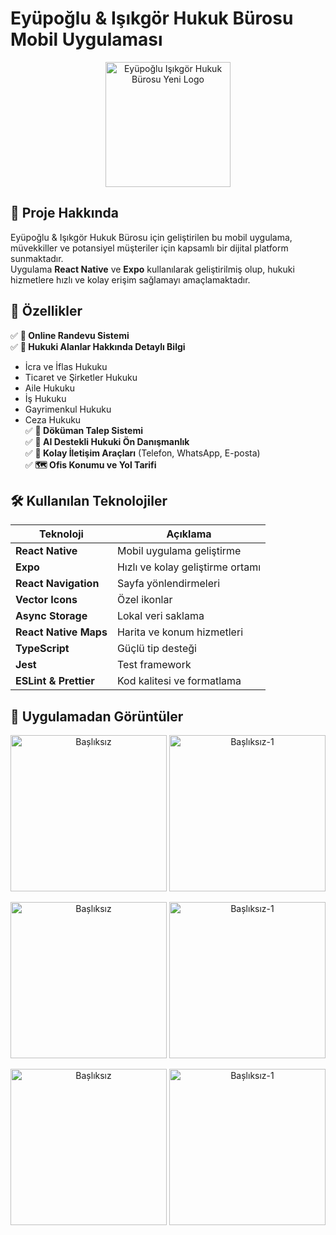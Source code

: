 # Eyüpoğlu & Işıkgör Hukuk Bürosu Mobil Uygulaması

<p align="center">
  <img src="https://github.com/user-attachments/assets/fe8bb5cc-37bb-4a79-817d-4c72280911d8" 
  alt="Eyüpoğlu Işıkgör Hukuk Bürosu Yeni Logo" width="200"/>
</p>


## 📱 Proje Hakkında

Eyüpoğlu & Işıkgör Hukuk Bürosu için geliştirilen bu mobil uygulama, müvekkiller ve potansiyel müşteriler için kapsamlı bir dijital platform sunmaktadır.  
Uygulama **React Native** ve **Expo** kullanılarak geliştirilmiş olup, hukuki hizmetlere hızlı ve kolay erişim sağlamayı amaçlamaktadır.

## 🚀 Özellikler

✅ **📅 Online Randevu Sistemi**  
✅ **💼 Hukuki Alanlar Hakkında Detaylı Bilgi**  
   - İcra ve İflas Hukuku  
   - Ticaret ve Şirketler Hukuku  
   - Aile Hukuku  
   - İş Hukuku  
   - Gayrimenkul Hukuku  
   - Ceza Hukuku  
✅ **📄 Döküman Talep Sistemi**  
✅ **💬 AI Destekli Hukuki Ön Danışmanlık**  
✅ **📱 Kolay İletişim Araçları** (Telefon, WhatsApp, E-posta)  
✅ **🗺️ Ofis Konumu ve Yol Tarifi**  

## 🛠️ Kullanılan Teknolojiler

| Teknoloji | Açıklama |
|-----------|----------|
| **React Native** | Mobil uygulama geliştirme |
| **Expo** | Hızlı ve kolay geliştirme ortamı |
| **React Navigation** | Sayfa yönlendirmeleri |
| **Vector Icons** | Özel ikonlar |
| **Async Storage** | Lokal veri saklama |
| **React Native Maps** | Harita ve konum hizmetleri |
| **TypeScript** | Güçlü tip desteği |
| **Jest** | Test framework |
| **ESLint & Prettier** | Kod kalitesi ve formatlama |
## 📸 Uygulamadan Görüntüler

<p align="center">
  <img src="https://github.com/user-attachments/assets/2312bb00-f54a-4163-9705-366b92dc44f7" alt="Bașlıksız" width="250"/>
  <img src="https://github.com/user-attachments/assets/25eb5d7c-b0fa-4a13-b1bf-aff05a8dcff0" alt="Bașlıksız-1" width="250"/>
</p>

<p align="center">
  <img src="https://github.com/user-attachments/assets/6bdc5640-a6e8-46c3-ab32-421bf47232ae" alt="Bașlıksız" width="250"/>
  <img src="https://github.com/user-attachments/assets/b648bc0f-c2b9-4e75-8f80-104e032b3a3d" alt="Bașlıksız-1" width="250"/>
</p>

<p align="center">
  <img src="https://github.com/user-attachments/assets/0b94cb99-b4e5-4a01-b9c8-19ffafbd37c2" alt="Bașlıksız" width="250"/>
  <img src="https://github.com/user-attachments/assets/468894a6-e3f6-4e4b-8b4e-2f68d64155b2" alt="Bașlıksız-1" width="250"/>
</p>




